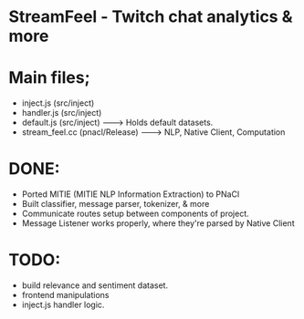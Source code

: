 # StreamFeel - Twitch chat analytics &amp; more


# Main files;
* inject.js (src/inject)
* handler.js (src/inject)
* default.js (src/inject)
---> Holds default datasets.
* stream_feel.cc (pnacl/Release)
---> NLP, Native Client, Computation

# DONE:
* Ported MITIE (MITIE NLP Information Extraction) to PNaCl
* Built classifier, message parser, tokenizer, & more
* Communicate routes setup between components of project.
* Message Listener works properly, where they're parsed by Native Client

# TODO:
* build relevance and sentiment dataset.
* frontend manipulations
* inject.js handler logic.